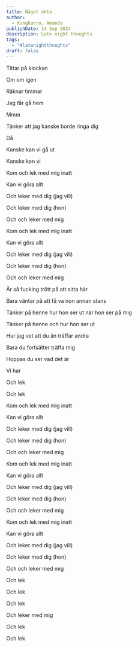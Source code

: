 ```yaml
---
title: Något äkta
author:
  - Kungkarro, Amanda
publishDate: 14 Sep 2024
description: Late night thoughts
tags:
  - "#latenightthoughts"
draft: false
---
```

Tittar på klockan

Om om igen

Räknar timmar

Jag får gå hem

Mmm

Tänker att jag kanske borde ringa dig

Då

Kanske kan vi gå ut

Kanske kan vi

Kom och lek med mig inatt

Kan vi göra allt

Och leker med dig (jag vill)

Och leker med dig (hon)

Och och leker med mig

Kom och lek med mig inatt

Kan vi göra allt

Och leker med dig (jag vill)

Och leker med dig (hon)

Och och leker med mig

Är så fucking trött på att sitta här

Bara väntar på att få va non annan stans

Tänker på henne hur hon ser ut när hon ser på mig

Tänker på henne och hur hon ser ut

Hur jag vet att du än träffar andra

Bara du fortsätter träffa mig

Hoppas du ser vad det är

Vi har

Och lek

Och lek

Kom och lek med mig inatt

Kan vi göra allt

Och leker med dig (jag vill)

Och leker med dig (hon)

Och och leker med mig

Kom och lek med mig inatt

Kan vi göra allt

Och leker med dig (jag vill)

Och leker med dig (hon)

Och och leker med mig

Kom och lek med mig inatt

Kan vi göra allt

Och leker med dig (jag vill)

Och leker med dig (hon)

Och och leker med mig

Och lek

Och lek

Och lek

Och leker med mig

Och lek

Och lek
